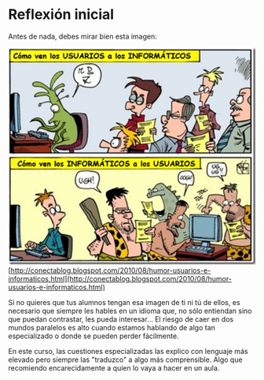 
# Reflexión inicial

Antes de nada, debes mirar bien esta imagen:

![](img/usuario_vs_informaticos_thumb[3].png)[http://conectablog.blogspot.com/2010/08/humor-usuarios-e-informaticos.html](http://conectablog.blogspot.com/2010/08/humor-usuarios-e-informaticos.html)

Si no quieres que tus alumnos tengan esa imagen de ti ni tú de ellos, es necesario que siempre les hables en un idioma que, no sólo entiendan sino que puedan contrastar, les pueda interesar... El riesgo de caer en dos mundos paralelos es alto cuando estamos hablando de algo tan especializado o donde se pueden perder fácilmente. 

En este curso, las cuestiones especializadas las explico con lenguaje más elevado pero siempre las "traduzco" a algo más comprensible. Algo que recomiendo encarecidamente a quien lo vaya a hacer en un aula. 

